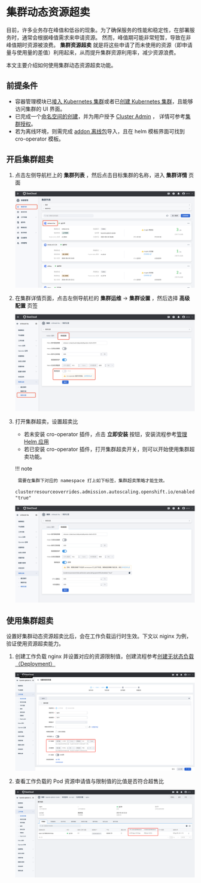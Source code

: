 # 集群动态资源超卖

目前，许多业务存在峰值和低谷的现象。为了确保服务的性能和稳定性，在部署服务时，通常会根据峰值需求来申请资源。
然而，峰值期可能非常短暂，导致在非峰值期时资源被浪费。
**集群资源超卖** 就是将这些申请了而未使用的资源（即申请量与使用量的差值）利用起来，从而提升集群资源利用率，减少资源浪费。

本文主要介绍如何使用集群动态资源超卖功能。

## 前提条件

- 容器管理模块已[接入 Kubernetes 集群](./integrate-cluster.md)或者已[创建 Kubernetes 集群](./create-cluster.md)，且能够访问集群的 UI 界面。
- 已完成一个[命名空间的创建](../namespaces/createns.md)，并为用户授予 [Cluster Admin](../permissions/permission-brief.md) ，
  详情可参考[集群授权](../permissions/cluster-ns-auth.md)。
- 若为离线环境，则需完成 [addon 离线包](https://docs.daocloud.io/download/addon/history/)导入，且在 helm 模板界面可找到 cro-operator 模板。

## 开启集群超卖

1. 点击左侧导航栏上的 **集群列表** ，然后点击目标集群的名称，进入 **集群详情** 页面

    ![集群列表](../../images/cluster-oversold-01.png)

1. 在集群详情页面，点击左侧导航栏的 **集群运维** -> **集群设置** ，然后选择 **高级配置** 页签

    ![高级设置](../../images/cluster-oversold-02.png)

1. 打开集群超卖，设置超卖比

    - 若未安装 cro-operator 插件，点击 **立即安装** 按钮，安装流程参考[管理 Helm 应用](../helm/helm-app.md)  
    - 若已安装 cro-operator 插件，打开集群超卖开关，则可以开始使用集群超卖功能。

    !!! note

        需要在集群下对应的 namespace 打上如下标签，集群超卖策略才能生效。

    ```shell
    clusterresourceoverrides.admission.autoscaling.openshift.io/enabled: "true"
    ```

    ![集群超卖](../../images/cluster-oversold-03.png)

## 使用集群超卖

设置好集群动态资源超卖比后，会在工作负载运行时生效。下文以 niginx 为例，验证使用资源超卖能力。

1. 创建工作负载 nginx 并设置对应的资源限制值，创建流程参考[创建无状态负载（Deployment）](../workloads/create-deployment.md)

    ![创建工作负载](../../images/cluster-oversold-04.png)

1. 查看工作负载的 Pod 资源申请值与限制值的比值是否符合超售比

    ![查看 Pod 资源](../../images/cluster-oversold-05.png)

